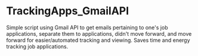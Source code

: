 # TrackingApps_GmailAPI

Simple script using Gmail API to get emails pertaining to one's job applications, separate them to applications, didn't move forward, and move forward for easier/automated tracking and viewing. Saves time and energy tracking job applications. 
